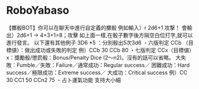 # RoboYabaso
【擲骰BOT】你可以在聊天中進行自定義的擲骰 
 例如輸入）r 2d6+1 攻撃！
 會輸出）2d6+1 → 4+3+1=8；攻擊
 如上面一樣,在骰子數字後方隔空白位打字,就可以進行發言。
 以下還有其他例子
 3D6 *5 ：分別骰出5次3d6
 ・六版判定 CCb （目標値）：做出成功或失敗的判定
例）CCb 30 CCb 80
 ・七版判定 CCx（目標値）
 x：獎勵骰/懲罰骰：Bonus/Penalty Dice (2～n2)。沒有的話可以省略。
 大失敗：Fumble／失敗：Failure／通常成功：Regular success／
 困難成功：Hard success／極限成功：Extreme success／
 大成功：Critical success 
例）CC 30 CC1 50 CCn2 75
・占卜運氣功能
支持大小細
